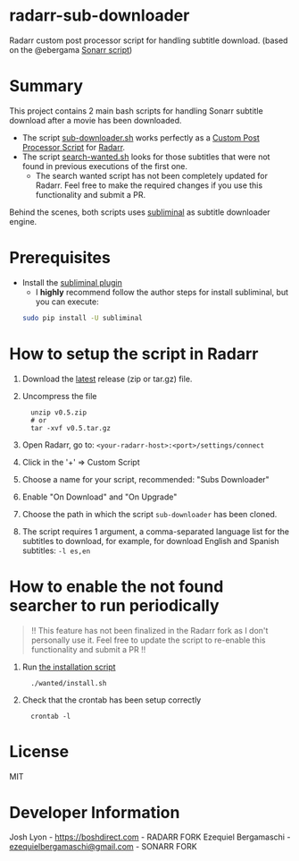 # radarr-sub-downloader
Radarr custom post processor script for handling subtitle download. (based on the @ebergama [Sonarr script](https://github.com/ebergama/sonarr-sub-downloader))

# Summary
This project contains 2 main bash scripts for handling Sonarr subtitle download after a movie has been downloaded.

* The script [sub-downloader.sh](sub-downloader.sh) works perfectly as a [Custom Post Processor Script](2) for [Radarr](1).
* The script [search-wanted.sh](wanted/search-wanted.sh) looks for those subtitles that were not found in previous executions of the first one. 
  * The search wanted script has not been completely updated for Radarr. Feel free to make the required changes if you use this functionality and submit a PR.

Behind the scenes, both scripts uses [subliminal](3) as subtitle downloader engine.

# Prerequisites
- Install the [subliminal plugin][3]
   - I **highly** recommend follow the author steps for install subliminal, but you can execute:
   ```bash
   sudo pip install -U subliminal
   ```

# How to setup the script in Radarr
1. Download the [latest][4] release (zip or tar.gz) file.
2. Uncompress the file

         unzip v0.5.zip
         # or
         tar -xvf v0.5.tar.gz
3. Open Radarr, go to: `<your-radarr-host>:<port>/settings/connect`
4. Click in the '+' => Custom Script
5. Choose a name for your script, recommended: "Subs Downloader"
6. Enable "On Download" and "On Upgrade"
7. Choose the path in which the script `sub-downloader` has been cloned.
8. The script requires 1 argument, a comma-separated language list for the subtitles to download, 
   for example, for download English and Spanish subtitles: `-l es,en`

# How to enable the not found searcher to run periodically
> !! This feature has not been finalized in the Radarr fork as I don't personally use it. Feel free to update the script to re-enable this functionality and submit a PR !!
1. Run [the installation script](wanted/install.sh) 
         
         ./wanted/install.sh
2. Check that the crontab has been setup correctly

         crontab -l

# License
MIT

# Developer Information
Josh Lyon - https://boshdirect.com - RADARR FORK
Ezequiel Bergamaschi - ezequielbergamaschi@gmail.com - SONARR FORK

[1]: https://github.com/Radarr/Radarr
[2]: https://github.com/Radarr/Radarr/wiki/Custom-Post-Processing-Scripts
[3]: https://github.com/Diaoul/subliminal
[4]: https://github.com/joshualyon/radarr-sub-downloader/releases/latest
